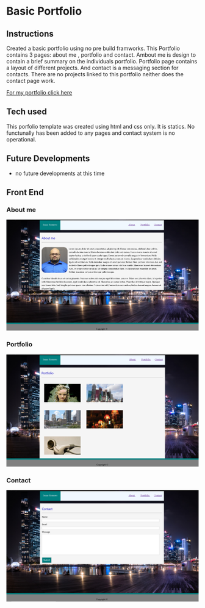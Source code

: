 <h1> Basic Portfolio </h1>

<h2> Instructions</h2>

Created a basic portfolio using no pre build framworks. This Portfolio contains 3 pages: about me , portfolio and contact. Ambout me is design to contain a brief summary on the individuals portfolio. Portfolio page contains a layout of different projects. And contact is a messaging section for contacts. There are no projects linked to this portfolio neither does the contact page work. 

<a href="http://awsportfolio-20181202184005--hostingbucket.s3-website-us-west-2.amazonaws.com/">For my portfolio click here</a>

<h2> Tech used </h2> 

This porfolio template was created using html and css only. It is statics. No functunally has been added to any pages and contact system is no operational. 

<h2> Future Developments </h2> 

* no future developments at this time

<h2 > Front End </h2> 
<h3>About me </h3>
<img src="./assets/image/front.png">
<h3>Portfolio</h3>
<img src="./assets/image/front2.png">
<h3>Contact </h3>
<img src="./assets/image/front3.png">